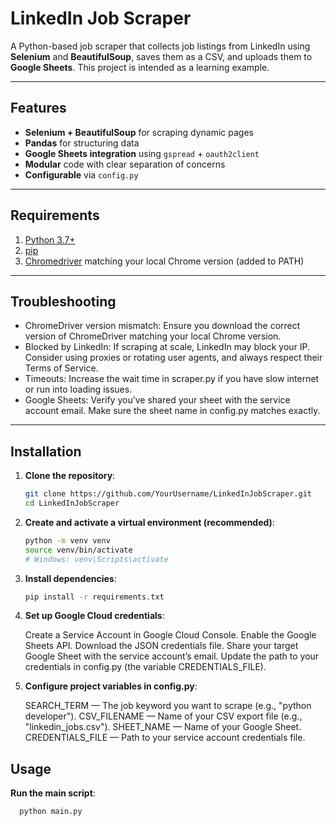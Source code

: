 # LinkedIn Job Scraper

A Python-based job scraper that collects job listings from LinkedIn using **Selenium** and **BeautifulSoup**, saves them as a CSV, and uploads them to **Google Sheets**. This project is intended as a learning example.


---

## Features

- **Selenium + BeautifulSoup** for scraping dynamic pages  
- **Pandas** for structuring data  
- **Google Sheets integration** using `gspread` + `oauth2client`  
- **Modular** code with clear separation of concerns  
- **Configurable** via `config.py`

---

## Requirements

1. [Python 3.7+](https://www.python.org/downloads/)  
2. [pip](https://pip.pypa.io/en/stable/)  
3. [Chromedriver](https://chromedriver.chromium.org/downloads) matching your local Chrome version (added to PATH)

---
## Troubleshooting
- ChromeDriver version mismatch: Ensure you download the correct version of ChromeDriver matching your local Chrome version.
- Blocked by LinkedIn: If scraping at scale, LinkedIn may block your IP. Consider using proxies or rotating user agents, and always respect their Terms of Service.
- Timeouts: Increase the wait time in scraper.py if you have slow internet or run into loading issues.
- Google Sheets: Verify you’ve shared your sheet with the service account email. Make sure the sheet name in config.py matches exactly.
---

## Installation

1. **Clone the repository**:

   ```bash
   git clone https://github.com/YourUsername/LinkedInJobScraper.git
   cd LinkedInJobScraper
   
2. **Create and activate a virtual environment (recommended)**:

   ```bash
   python -m venv venv
   source venv/bin/activate
   # Windows: venv\Scripts\activate
   
3. **Install dependencies**:

   ```bash
   pip install -r requirements.txt

4. **Set up Google Cloud credentials**:

   Create a Service Account in Google Cloud Console.
   Enable the Google Sheets API.
   Download the JSON credentials file.
   Share your target Google Sheet with the service account’s email.
   Update the path to your credentials in config.py (the variable CREDENTIALS_FILE).
   
5. **Configure project variables in config.py**:

   SEARCH_TERM — The job keyword you want to scrape (e.g., "python developer").
   CSV_FILENAME — Name of your CSV export file (e.g., "linkedin_jobs.csv").
   SHEET_NAME — Name of your Google Sheet.
   CREDENTIALS_FILE — Path to your service account credentials file.

## Usage

**Run the main script**:

   ```bash
     python main.py


